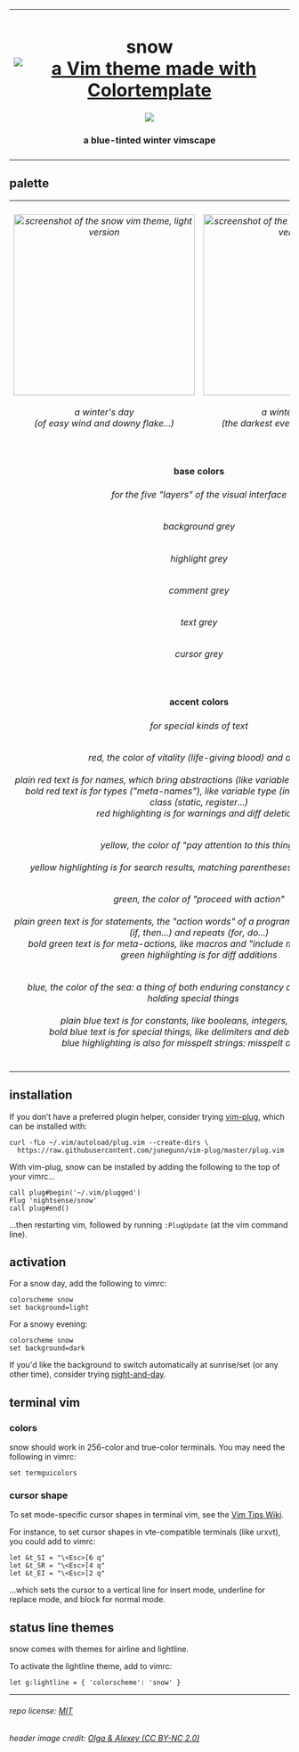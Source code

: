 <table><tbody><tr><td align="center"><h1>snow<br>
<a href='https://github.com/lifepillar/vim-colortemplate'><img src='https://img.shields.io/badge/made%20with-Colortemplate-00a0ff.svg' alt='a Vim theme made with Colortemplate' /></a>
</h1>
<img src="https://github.com/nightsense/snow/raw/master/images/header.jpg" />
<h4>a blue-tinted winter vimscape</h4>
</td></tr></tbody></table>

## palette

<table><tbody>

<tr>
<td align="center"><h6><img alt="screenshot of the snow vim theme, light version" src="https://github.com/nightsense/snow/raw/master/images/screenshot-light.png" height="325" /><br><br>
a winter's day<br>(of easy wind and downy flake...)</h6>
</td>
<td align="center"><h6><img alt="screenshot of the snow vim theme, dark version" src="https://github.com/nightsense/snow/raw/master/images/screenshot-dark.png" height="325" /><br><br>
a winter's night<br>(the darkest evening of the year...)</h6>
</td>
</tr>

<tr></tr>

<tr>
<td align='center' colspan='2'>
<h4>
<img src="http://www.colorhexa.com/f4faff.png" height="6" width="6">&nbsp;
<img src="http://www.colorhexa.com/e0e8f3.png" height="6" width="6">&nbsp;
<img src="http://www.colorhexa.com/61758a.png" height="6" width="6">&nbsp;
<img src="http://www.colorhexa.com/465a6e.png" height="6" width="6">&nbsp;
<img src="http://www.colorhexa.com/273441.png" height="6" width="6">
&nbsp;&nbsp;base colors&nbsp;&nbsp;
<img src="http://www.colorhexa.com/273441.png" height="6" width="6">&nbsp;
<img src="http://www.colorhexa.com/324252.png" height="6" width="6">&nbsp;
<img src="http://www.colorhexa.com/889db3.png" height="6" width="6">&nbsp;
<img src="http://www.colorhexa.com/abc0d6.png" height="6" width="6">&nbsp;
<img src="http://www.colorhexa.com/e0e8f3.png" height="6" width="6">
</h4>

<h6>for the five "layers" of the visual interface</h6>

<h6><img src="http://www.colorhexa.com/f4faff.png" height="12" width="12">&nbsp;&nbsp;background grey&nbsp;&nbsp;<img src="http://www.colorhexa.com/273441.png" height="12" width="12"></h6>
<h6><img src="http://www.colorhexa.com/e0e8f3.png" height="12" width="12">&nbsp;&nbsp;highlight grey&nbsp;&nbsp;<img src="http://www.colorhexa.com/324252.png" height="12" width="12"></h6>
<h6><img src="http://www.colorhexa.com/61758a.png" height="12" width="12">&nbsp;&nbsp;comment grey&nbsp;&nbsp;<img src="http://www.colorhexa.com/889db3.png" height="12" width="12"></h6>
<h6><img src="http://www.colorhexa.com/465a6e.png" height="12" width="12">&nbsp;&nbsp;text grey&nbsp;&nbsp;<img src="http://www.colorhexa.com/abc0d6.png" height="12" width="12"></h6>
<h6><img src="http://www.colorhexa.com/273441.png" height="12" width="12">&nbsp;&nbsp;cursor grey&nbsp;&nbsp;<img src="http://www.colorhexa.com/e0e8f3.png" height="12" width="12"></h6>

</tr>

<tr></tr>

<tr>
<td align='center' colspan='2'>
<h4>
<img src="http://www.colorhexa.com/e70021.png" height="6" width="6">&nbsp;
<img src="http://www.colorhexa.com/efcd00.png" height="6" width="6">&nbsp;
<img src="http://www.colorhexa.com/008600.png" height="6" width="6">&nbsp;
<img src="http://www.colorhexa.com/0068ff.png" height="6" width="6">
&nbsp;&nbsp;accent colors&nbsp;&nbsp;
<img src="http://www.colorhexa.com/d1877f.png" height="6" width="6">&nbsp;
<img src="http://www.colorhexa.com/e0c869.png" height="6" width="6">&nbsp;
<img src="http://www.colorhexa.com/68a87b.png" height="6" width="6">&nbsp;
<img src="http://www.colorhexa.com/7b9bd4.png" height="6" width="6">
</h4>
<h6>for special kinds of text</h6>
<h6><img src="http://www.colorhexa.com/e70021.png" height="12" width="12">&nbsp;&nbsp;red, the color of vitality (life-giving blood) and alarm&nbsp;&nbsp;<img src="http://www.colorhexa.com/d1877f.png" height="12" width="12"><br><br>plain red text is for names, which bring abstractions (like variables and functions) to life<br>bold red text is for types ("meta-names"), like variable type (int, char...) or storage class (static, register...)<br>red highlighting is for warnings and diff deletions</h6>
<h6><img src="http://www.colorhexa.com/efcd00.png" height="12" width="12">&nbsp;&nbsp;yellow, the color of "pay attention to this thing"&nbsp;&nbsp;<img src="http://www.colorhexa.com/e0c869.png" height="12" width="12"><br><br>yellow highlighting is for search results, matching parentheses, and diff changes</h6>
<h6><img src="http://www.colorhexa.com/008600.png" height="12" width="12">&nbsp;&nbsp;green, the color of "proceed with action"&nbsp;&nbsp;<img src="http://www.colorhexa.com/68a87b.png" height="12" width="12"><br><br>plain green text is for statements, the "action words" of a program, such as conditionals (if, then...) and repeats (for, do...)<br>bold green text is for meta-actions, like macros and "include module" statements<br>green highlighting is for diff additions</h6>
<h6><img src="http://www.colorhexa.com/0068ff.png" height="12" width="12">&nbsp;&nbsp;blue, the color of the sea: a thing of both enduring constancy and mysterious depths holding special things&nbsp;&nbsp;<img src="http://www.colorhexa.com/7b9bd4.png" height="12" width="12"><br><br>plain blue text is for constants, like booleans, integers, and strings<br>bold blue text is for special things, like delimiters and debug statements<br>blue highlighting is also for misspelt strings: misspelt ones, that is</h6>
</tr>

</tbody></table>

## installation

If you don’t have a preferred plugin helper, consider trying [vim-plug](https://github.com/junegunn/vim-plug), which can be installed with:

```
curl -fLo ~/.vim/autoload/plug.vim --create-dirs \
  https://raw.githubusercontent.com/junegunn/vim-plug/master/plug.vim
```

With vim-plug, snow can be installed by adding the following to the top of your vimrc...

```
call plug#begin('~/.vim/plugged')
Plug 'nightsense/snow'
call plug#end()
```

...then restarting vim, followed by running `:PlugUpdate` (at the vim command line).

## activation

For a snow day, add the following to vimrc:

```
colorscheme snow
set background=light
```

For a snowy evening:

```
colorscheme snow
set background=dark
```

If you'd like the background to switch automatically at sunrise/set (or any other time), consider trying [night-and-day](https://github.com/nightsense/night-and-day).

## terminal vim

### colors

snow should work in 256-color and true-color terminals. You may need the following in vimrc:

```
set termguicolors
```

### cursor shape

To set mode-specific cursor shapes in terminal vim, see the [Vim Tips Wiki](http://vim.wikia.com/wiki/Change_cursor_shape_in_different_modes).

For instance, to set cursor shapes in vte-compatible terminals (like urxvt), you could add to vimrc:

```
let &t_SI = "\<Esc>[6 q"
let &t_SR = "\<Esc>[4 q"
let &t_EI = "\<Esc>[2 q"
```

...which sets the cursor to a vertical line for insert mode, underline for replace mode, and block for normal mode.

## status line themes

snow comes with themes for airline and lightline.

To activate the lightline theme, add to vimrc:

```
let g:lightline = { 'colorscheme': 'snow' }
```

---

###### repo license: [MIT](https://opensource.org/licenses/MIT)
###### header image credit: [Olga & Alexey (CC BY-NC 2.0)](https://www.flickr.com/photos/chaoticmind75/39326731084/)

